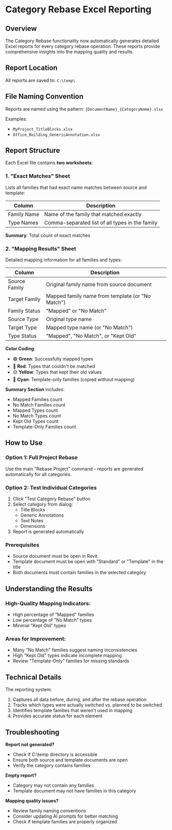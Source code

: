 # Category Rebase Excel Reporting

## Overview

The Category Rebase functionality now automatically generates detailed Excel reports for every category rebase operation. These reports provide comprehensive insights into the mapping quality and results.

## Report Location

All reports are saved to: `C:\temp\`

## File Naming Convention

Reports are named using the pattern: `{DocumentName}_{CategoryName}.xlsx`

Examples:
- `MyProject_TitleBlocks.xlsx`
- `Office_Building_GenericAnnotation.xlsx`

## Report Structure

Each Excel file contains **two worksheets**:

### 1. "Exact Matches" Sheet

Lists all families that had exact name matches between source and template:

| Column | Description |
|--------|-------------|
| Family Name | Name of the family that matched exactly |
| Type Names | Comma-separated list of all types in the family |

**Summary**: Total count of exact matches

### 2. "Mapping Results" Sheet

Detailed mapping information for all families and types:

| Column | Description |
|--------|-------------|
| Source Family | Original family name from source document |
| Target Family | Mapped family name from template (or "No Match") |
| Family Status | "Mapped" or "No Match" |
| Source Type | Original type name |
| Target Type | Mapped type name (or "No Match") |
| Type Status | "Mapped", "No Match", or "Kept Old" |

**Color Coding**:
- 🟢 **Green**: Successfully mapped types
- 🔴 **Red**: Types that couldn't be matched
- 🟡 **Yellow**: Types that kept their old values
- 🔵 **Cyan**: Template-only families (copied without mapping)

**Summary Section** includes:
- Mapped Families count
- No Match Families count
- Mapped Types count
- No Match Types count
- Kept Old Types count
- Template-Only Families count

## How to Use

### Option 1: Full Project Rebase
Use the main "Rebase Project" command - reports are generated automatically for all categories.

### Option 2: Test Individual Categories
1. Click "Test Category Rebase" button
2. Select category from dialog:
   - Title Blocks
   - Generic Annotations
   - Text Notes
   - Dimensions
3. Report is generated automatically

### Prerequisites
- Source document must be open in Revit
- Template document must be open with "Standard" or "Template" in the title
- Both documents must contain families in the selected category

## Understanding the Results

### High-Quality Mapping Indicators:
- High percentage of "Mapped" families
- Low percentage of "No Match" types
- Minimal "Kept Old" types

### Areas for Improvement:
- Many "No Match" families suggest naming inconsistencies
- High "Kept Old" types indicate incomplete mapping
- Review "Template-Only" families for missing standards

## Technical Details

The reporting system:
1. Captures all data before, during, and after the rebase operation
2. Tracks which types were actually switched vs. planned to be switched
3. Identifies template families that weren't used in mapping
4. Provides accurate status for each element

## Troubleshooting

**Report not generated?**
- Check if C:\temp directory is accessible
- Ensure both source and template documents are open
- Verify the category contains families

**Empty report?**
- Category may not contain any families
- Template document may not have families in this category

**Mapping quality issues?**
- Review family naming conventions
- Consider updating AI prompts for better matching
- Check if template families are properly organized
